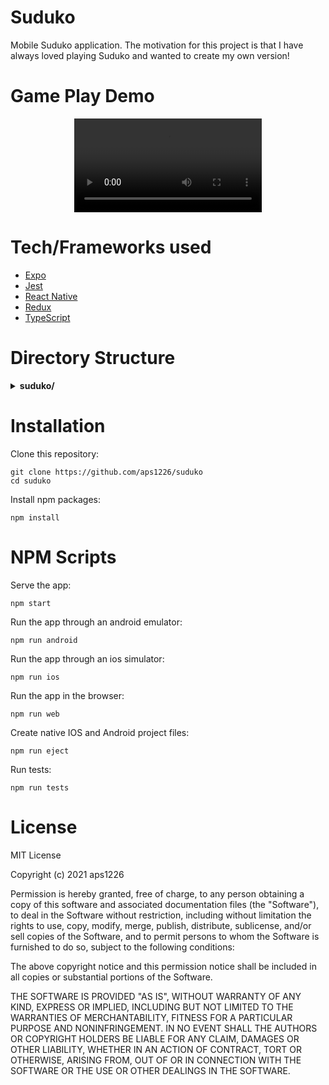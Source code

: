# Suduko
Mobile Suduko application. The motivation for this project is that I have always loved playing Suduko and wanted to create my own version!

# Game Play Demo
<div align ="center">
   <video src="https://user-images.githubusercontent.com/79802526/134953155-a1901aa9-2cdc-40bf-86e1-74429a1a9e1c.mp4"/>
</div>

# Tech/Frameworks used
- [Expo](https://expo.dev/)
- [Jest](https://jestjs.io/)
- [React Native](https://reactnative.dev/)
- [Redux](https://redux.js.org/)
- [TypeScript](https://www.typescriptlang.org/)

# Directory Structure
<details>
<summary><b>suduko/</b></summary>
   
*  <details>
   <summary><b>assets/</b></summary>
   
   *  <details>
      <summary><b>fonts/</b></summary>
   
       - [JustAnotherHand\-Regular.ttf](assets/fonts/JustAnotherHand-Regular.ttf)
       - [SpaceMono\-Regular.ttf](assets/fonts/SpaceMono-Regular.ttf)
   
      </details>
   
   *  <details>
      <summary><b>images/</b></summary>
   
       - [adaptive\-icon.png](assets/images/adaptive-icon.png)
       - [desk.webp](assets/images/desk.webp)
       - [favicon.png](assets/images/favicon.png)
       - [icon.png](assets/images/icon.png)
       - [splash.png](assets/images/splash.png)
       - [square.webp](assets/images/square.webp)
   
      </details>
   
   </details>
   
*  <details>
   <summary><b>src/</b></summary>
   
   *  <details>
      <summary><b>__tests__/</b></summary>
   
      *  <details>
         <summary><b>Component_Tests/</b></summary>
   
         - [DifficultySelection.test.tsx](src/__tests__/Component_Tests/DifficultySelection.test.tsx)
         - [GameDisplay.test.tsx](src/__tests__/Component_Tests/GameDisplay.test.tsx)
         - [Home.test.tsx](src/__tests__/Component_Tests/Home.test.tsx)
         - [TextStroke.test.jsx](src/__tests__/Component_Tests/TextStroke.test.jsx)
 
          </details>
   
       - [mock.ts](src/__tests__/mock.ts)
       - [renderWithRedux.tsx](src/__tests__/renderWithRedux.tsx)
   
      </details>
   
   *  <details>
      <summary><b>components/</b></summary>
  
       - [Board.tsx](src/components/Board.tsx)
       - [DifficultySelection.tsx](src/components/DifficultySelection.tsx)
       - [GameDisplay.tsx](src/components/GameDisplay.tsx)
       - [GridSquare.tsx](src/components/GridSquare.tsx)
       - [Home.tsx](src/components/Home.tsx)
       - [SelectionBar.tsx](src/components/SelectionBar.tsx)
       - [SelectionSquare.tsx](src/components/SelectionSquare.tsx)
       - [SubBox.tsx](src/components/SubBox.tsx)
       - [TextStroke.tsx](src/components/TextStroke.tsx)
       - [Timer.tsx](src/components/Timer.tsx)
       - [Title.tsx](src/components/Title.tsx)
       - [Toggle.tsx](src/components/Toggle.tsx)
       - [Winner.tsx](src/components/Winner.tsx)
   
      </details>
   
     *  <details>
        <summary><b>state/</b></summary>

        *  <details>
           <summary><b>actions/</b></summary>

           - [actions.ts](src/state/actions/actions.ts)
           - [types.ts](src/state/actions/types.ts)

           </details>

        *  <details>
           <summary><b>reducers/</b></summary>

            - [boardReducer.ts](src/state/reducers/boardReducer.ts)
            - [colorReducer.ts](src/state/reducers/colorReducer.ts)
            - [difficultyReducer.ts](src/state/reducers/difficultyReducer.ts)
            - [entryModeReducer.ts](src/state/reducers/entryModeReducer.ts)
            - [gameStateReducer.ts](src/state/reducers/gameStateReducer.ts)
            - [index.ts](src/state/reducers/index.ts)
            - [notesReducer.ts](src/state/reducers/notesReducer.ts)
            - [selectionReducer.ts](src/state/reducers/selectionReducer.ts)
            - [timerReducer.ts](src/state/reducers/timerReducer.ts)

           </details>

          - [boardController.ts](src/state/boardController.ts)
          - [index.ts](src/state/index.ts)
          - [store.ts](src/state/store.ts)

        </details>
   
- [app.json](app.json)
- [App.tsx](App.tsx)
- [babel.config.js](babel.config.js)
- [jest.config.js](jest.config.js)
- [LICENSE](LICENSE)
- [package\-lock.json](package-lock.json)
- [package.json](package.json)
- [README.md](README.md)
- [tsconfig.json](tsconfig.json)
- [types.tsx](types.tsx)
 
</details>
   
# Installation
Clone this repository:
```
git clone https://github.com/aps1226/suduko
cd suduko
```
Install npm packages:
```
npm install
```

# NPM Scripts
Serve the app:
```
npm start
```
Run the app through an android emulator:
```
npm run android
```
Run the app through an ios simulator:
```
npm run ios
```
Run the app in the browser:
```
npm run web
```
Create native IOS and Android project files:
```
npm run eject
```
Run tests:
```
npm run tests
```

# License

MIT License

Copyright (c) 2021 aps1226

Permission is hereby granted, free of charge, to any person obtaining a copy
of this software and associated documentation files (the "Software"), to deal
in the Software without restriction, including without limitation the rights
to use, copy, modify, merge, publish, distribute, sublicense, and/or sell
copies of the Software, and to permit persons to whom the Software is
furnished to do so, subject to the following conditions:

The above copyright notice and this permission notice shall be included in all
copies or substantial portions of the Software.

THE SOFTWARE IS PROVIDED "AS IS", WITHOUT WARRANTY OF ANY KIND, EXPRESS OR
IMPLIED, INCLUDING BUT NOT LIMITED TO THE WARRANTIES OF MERCHANTABILITY,
FITNESS FOR A PARTICULAR PURPOSE AND NONINFRINGEMENT. IN NO EVENT SHALL THE
AUTHORS OR COPYRIGHT HOLDERS BE LIABLE FOR ANY CLAIM, DAMAGES OR OTHER
LIABILITY, WHETHER IN AN ACTION OF CONTRACT, TORT OR OTHERWISE, ARISING FROM,
OUT OF OR IN CONNECTION WITH THE SOFTWARE OR THE USE OR OTHER DEALINGS IN THE
SOFTWARE.
